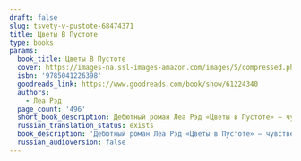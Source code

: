 ```yaml
---
draft: false
slug: tsvety-v-pustote-68474371
title: Цветы В Пустоте
type: books
params:
  book_title: Цветы В Пустоте
  cover: https://images-na.ssl-images-amazon.com/images/S/compressed.photo.goodreads.com/books/1660550972i/61224340.jpg
  isbn: '9785041226398'
  goodreads_link: https://www.goodreads.com/book/show/61224340
  authors:
    - Леа Рэд
  page_count: '496'
  short_book_description: Дебютный роман Леа Рэд «Цветы в Пустоте» — чувственное сай-фай фэнтези о судьбоносных решениях, борьбе за справедливость и всепрощающей любви.В отдаленном уголке космоса скрыта от посторонних глаз...
  russian_translation_status: exists
  book_description: 'Дебютный роман Леа Рэд «Цветы в Пустоте» — чувственное сай-фай фэнтези о судьбоносных решениях, борьбе за справедливость и всепрощающей любви.В отдаленном уголке космоса скрыта от посторонних глаз особенная планета: ее жители не знают ненависти, зависти и войн, а больше всего почитают знания, доброту и человеческую жизнь.Раз в несколько сотен лет на этой планете рождаются такие, как Сильвенио: Хранители Знаний с абсолютной памятью, чье призвание — служить своему народу путеводной звездой.Но планам юного Хранителя Знаний не суждено сбыться. Его похищает Аргза Грэн — печально известный космический пират, привыкший забирать себе все лучшее и не знающий пощады.Теперь Сильвенио вынужден столкнуться с жестокой и непредсказуемой реальностью, которая оказывается совсем не такой однозначной, как в книгах…Выдержат ли принципы проверку временем? Возможно ли сохранить в безумном путешествии себя, не уничтожив при этом другого? И способно ли чудовище на человеческие чувства?'
  russian_audioversion: false
---
```


